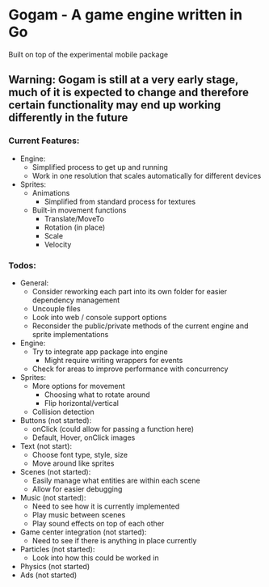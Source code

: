# Gogam - A game engine written in Go

Built on top of the experimental mobile package

## Warning: Gogam is still at a very early stage, much of it is expected to change and therefore certain functionality may end up working differently in the future

### Current Features:

* Engine:
	* Simplified process to get up and running
	* Work in one resolution that scales automatically for different devices
* Sprites:
	* Animations
		* Simplified from standard process for textures
	* Built-in movement functions
		* Translate/MoveTo
		* Rotation (in place)
		* Scale
		* Velocity
	
	
### Todos:
* General:
	* Consider reworking each part into its own folder for easier dependency management
	* Uncouple files
	* Look into web / console support options
	* Reconsider the public/private methods of the current engine and sprite implementations
* Engine:
	* Try to integrate app package into engine
		* Might require writing wrappers for events
	* Check for areas to improve performance with concurrency
* Sprites:
	* More options for movement
		* Choosing what to rotate around
		* Flip horizontal/vertical
	* Collision detection
* Buttons (not started):
	* onClick (could allow for passing a function here)
	* Default, Hover, onClick images
* Text (not start):
	* Choose font type, style, size
	* Move around like sprites
* Scenes (not started):
	* Easily manage what entities are within each scene
	* Allow for easier debugging
* Music (not started):
	* Need to see how it is currently implemented
	* Play music between scenes
	* Play sound effects on top of each other
* Game center integration (not started):
	* Need to see if there is anything in place currently
* Particles (not started):
	* Look into how this could be worked in
* Physics (not started)
* Ads (not started)
